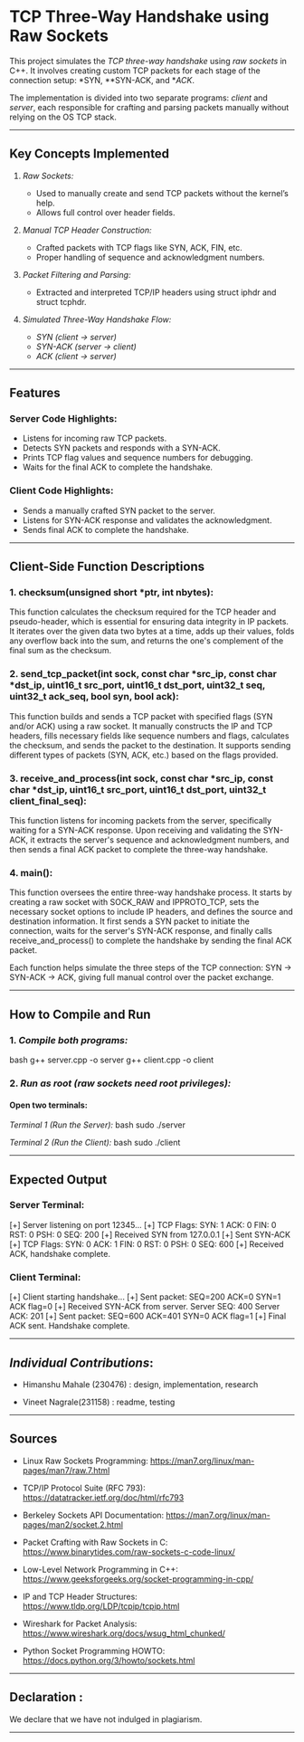 # TCP Three-Way Handshake using Raw Sockets

This project simulates the *TCP three-way handshake* using *raw sockets* in C++. It involves creating custom TCP packets for each stage of the connection setup: *SYN, **SYN-ACK, and **ACK*.

The implementation is divided into two separate programs: *client* and *server*, each responsible for crafting and parsing packets manually without relying on the OS TCP stack.

---

##  Key Concepts Implemented

1. *Raw Sockets:*
   - Used to manually create and send TCP packets without the kernel’s help.
   - Allows full control over header fields.

2. *Manual TCP Header Construction:*
   - Crafted packets with TCP flags like SYN, ACK, FIN, etc.
   - Proper handling of sequence and acknowledgment numbers.

3. *Packet Filtering and Parsing:*
   - Extracted and interpreted TCP/IP headers using struct iphdr and struct tcphdr.

4. *Simulated Three-Way Handshake Flow:*
   - *SYN (client → server)*
   - *SYN-ACK (server → client)*
   - *ACK (client → server)*

---

##  Features

###  Server Code Highlights:
- Listens for incoming raw TCP packets.
- Detects SYN packets and responds with a SYN-ACK.
- Prints TCP flag values and sequence numbers for debugging.
- Waits for the final ACK to complete the handshake.

###  Client Code Highlights:
- Sends a manually crafted SYN packet to the server.
- Listens for SYN-ACK response and validates the acknowledgment.
- Sends final ACK to complete the handshake.

---

## Client-Side Function Descriptions

###  1. checksum(unsigned short *ptr, int nbytes):

This function calculates the checksum required for the TCP header and pseudo-header, which is essential for ensuring data integrity in IP packets. It iterates over the given data two bytes at a time, adds up their values, folds any overflow back into the sum, and returns the one's complement of the final sum as the checksum.



### 2. send_tcp_packet(int sock, const char *src_ip, const char *dst_ip, uint16_t src_port, uint16_t dst_port, uint32_t seq, uint32_t ack_seq, bool syn, bool ack):

This function builds and sends a TCP packet with specified flags (SYN and/or ACK) using a raw socket. It manually constructs the IP and TCP headers, fills necessary fields like sequence numbers and flags, calculates the checksum, and sends the packet to the destination. It supports sending different types of packets (SYN, ACK, etc.) based on the flags provided.

### 3. receive_and_process(int sock, const char *src_ip, const char *dst_ip, uint16_t src_port, uint16_t dst_port, uint32_t client_final_seq):

This function listens for incoming packets from the server, specifically waiting for a SYN-ACK response. Upon receiving and validating the SYN-ACK, it extracts the server's sequence and acknowledgment numbers, and then sends a final ACK packet to complete the three-way handshake.

### 4. main():

This function oversees the entire three-way handshake process. It starts by creating a raw socket with SOCK_RAW and IPPROTO_TCP, sets the necessary socket options to include IP headers, and defines the source and destination information. It first sends a SYN packet to initiate the connection, waits for the server's SYN-ACK response, and finally calls receive_and_process() to complete the handshake by sending the final ACK packet.




Each function helps simulate the three steps of the TCP connection: SYN → SYN-ACK → ACK, giving full manual control over the packet exchange.

----

##  How to Compile and Run

### 1. *Compile both programs:*
bash
g++ server.cpp -o server
g++ client.cpp -o client


### 2. *Run as root (raw sockets need root privileges):*

#### Open two terminals:

*Terminal 1 (Run the Server):*
bash
sudo ./server


*Terminal 2 (Run the Client):*
bash
sudo ./client


---

##  Expected Output

### Server Terminal:

[+] Server listening on port 12345...
[+] TCP Flags:  SYN: 1 ACK: 0 FIN: 0 RST: 0 PSH: 0 SEQ: 200
[+] Received SYN from 127.0.0.1
[+] Sent SYN-ACK
[+] TCP Flags:  SYN: 0 ACK: 1 FIN: 0 RST: 0 PSH: 0 SEQ: 600
[+] Received ACK, handshake complete.


### Client Terminal:

[+] Client starting handshake...
[+] Sent packet: SEQ=200 ACK=0 SYN=1 ACK flag=0
[+] Received SYN-ACK from server.
    Server SEQ: 400
    Server ACK: 201
[+] Sent packet: SEQ=600 ACK=401 SYN=0 ACK flag=1
[+] Final ACK sent. Handshake complete.


---



## *Individual Contributions*:
- Himanshu Mahale (230476) :
   design, implementation, research

- Vineet Nagrale(231158) : readme, testing

---


##  Sources 

- Linux Raw Sockets Programming: https://man7.org/linux/man-pages/man7/raw.7.html

- TCP/IP Protocol Suite (RFC 793): https://datatracker.ietf.org/doc/html/rfc793

- Berkeley Sockets API Documentation: https://man7.org/linux/man-pages/man2/socket.2.html

- Packet Crafting with Raw Sockets in C: https://www.binarytides.com/raw-sockets-c-code-linux/

- Low-Level Network Programming in C++: https://www.geeksforgeeks.org/socket-programming-in-cpp/

- IP and TCP Header Structures: https://www.tldp.org/LDP/tcpip/tcpip.html

- Wireshark for Packet Analysis: https://www.wireshark.org/docs/wsug_html_chunked/

- Python Socket Programming HOWTO: https://docs.python.org/3/howto/sockets.html

---

##  Declaration :

We declare that we have not indulged in plagiarism.

---